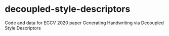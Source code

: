# decoupled-style-descriptors
Code and data for ECCV 2020 paper Generating Handwriting via Decoupled Style Descriptors
